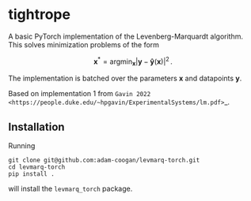 # tightrope

A basic PyTorch implementation of the Levenberg-Marquardt algorithm. This solves minimization problems of the form

$$\mathbf{x}^* = \operatorname{argmin}_{\mathbf{x}} |\mathbf{y} - \mathbf{\hat{y}}(\mathbf{x})|^2 \, .$$

The implementation is batched over the parameters $\mathbf{x}$ and datapoints $\mathbf{y}$.

Based on implementation 1 from `Gavin 2022 <https://people.duke.edu/~hpgavin/ExperimentalSystems/lm.pdf>`_.

## Installation

Running
```
git clone git@github.com:adam-coogan/levmarq-torch.git
cd levmarq-torch
pip install .
```
will install the `levmarq_torch` package.
